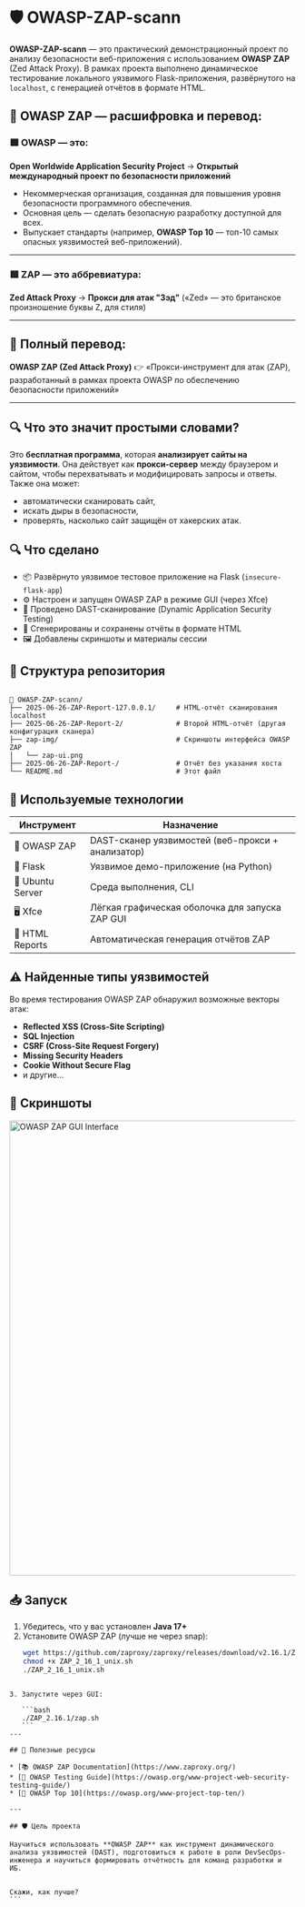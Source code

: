 # 🛡 OWASP-ZAP-scann

**OWASP-ZAP-scann** — это практический демонстрационный проект по анализу безопасности веб-приложения с использованием **OWASP ZAP** (Zed Attack Proxy). В рамках проекта выполнено динамическое тестирование локального уязвимого Flask-приложения, развёрнутого на `localhost`, с генерацией отчётов в формате HTML.


## 🔐 OWASP ZAP — расшифровка и перевод:

### 🟩 **OWASP** — это:

**Open Worldwide Application Security Project**
→ **Открытый международный проект по безопасности приложений**

* Некоммерческая организация, созданная для повышения уровня безопасности программного обеспечения.
* Основная цель — сделать безопасную разработку доступной для всех.
* Выпускает стандарты (например, **OWASP Top 10** — топ-10 самых опасных уязвимостей веб-приложений).

---

### 🟥 **ZAP** — это аббревиатура:

**Zed Attack Proxy**
→ **Прокси для атак "Зэд"**
(«Zed» — это британское произношение буквы Z, для стиля)

---

## 🧠 Полный перевод:

**OWASP ZAP (Zed Attack Proxy)**
👉 «Прокси-инструмент для атак (ZAP), разработанный в рамках проекта OWASP по обеспечению безопасности приложений»

---

## 🔍 Что это значит простыми словами?

Это **бесплатная программа**, которая **анализирует сайты на уязвимости**. Она действует как **прокси-сервер** между браузером и сайтом, чтобы перехватывать и модифицировать запросы и ответы. Также она может:

* автоматически сканировать сайт,
* искать дыры в безопасности,
* проверять, насколько сайт защищён от хакерских атак.






## 🔍 Что сделано

- 📦 Развёрнуто уязвимое тестовое приложение на Flask (`insecure-flask-app`)
- ⚙️ Настроен и запущен OWASP ZAP в режиме GUI (через Xfce)
- 🧪 Проведено DAST-сканирование (Dynamic Application Security Testing)
- 📄 Сгенерированы и сохранены отчёты в формате HTML
- 🖼 Добавлены скриншоты и материалы сессии

## 📂 Структура репозитория

```

📁 OWASP-ZAP-scann/
├── 2025-06-26-ZAP-Report-127.0.0.1/     # HTML-отчёт сканирования localhost
├── 2025-06-26-ZAP-Report-2/             # Второй HTML-отчёт (другая конфигурация сканера)
├── zap-img/                             # Скриншоты интерфейса OWASP ZAP
│   └── zap-ui.png
├── 2025-06-26-ZAP-Report-/              # Отчёт без указания хоста
└── README.md                            # Этот файл

````

## 🧰 Используемые технологии

| Инструмент        | Назначение                                        |
|------------------|---------------------------------------------------|
| 🧪 OWASP ZAP      | DAST-сканер уязвимостей (веб-прокси + анализатор) |
| 🐍 Flask          | Уязвимое демо-приложение (на Python)              |
| 🐧 Ubuntu Server  | Среда выполнения, CLI                             |
| 🖥 Xfce            | Лёгкая графическая оболочка для запуска ZAP GUI   |
| 📜 HTML Reports   | Автоматическая генерация отчётов ZAP              |

## ⚠️ Найденные типы уязвимостей

Во время тестирования OWASP ZAP обнаружил возможные векторы атак:

- **Reflected XSS (Cross-Site Scripting)**
- **SQL Injection**
- **CSRF (Cross-Site Request Forgery)**
- **Missing Security Headers**
- **Cookie Without Secure Flag**
- и другие...

## 📸 Скриншоты

<img src="./zap-img/zap-ui.png" width="800" alt="OWASP ZAP GUI Interface" />

## 📥 Запуск

1. Убедитесь, что у вас установлен **Java 17+**
2. Установите OWASP ZAP (лучше не через snap):
   ```bash
   wget https://github.com/zaproxy/zaproxy/releases/download/v2.16.1/ZAP_2_16_1_unix.sh
   chmod +x ZAP_2_16_1_unix.sh
   ./ZAP_2_16_1_unix.sh
````

3. Запустите через GUI:

   ```bash
   ./ZAP_2.16.1/zap.sh
   ```
---

## 🧠 Полезные ресурсы

* [📚 OWASP ZAP Documentation](https://www.zaproxy.org/)
* [🎯 OWASP Testing Guide](https://owasp.org/www-project-web-security-testing-guide/)
* [📖 OWASP Top 10](https://owasp.org/www-project-top-ten/)

---

## 🛡 Цель проекта

Научиться использовать **OWASP ZAP** как инструмент динамического анализа уязвимостей (DAST), подготовиться к работе в роли DevSecOps-инженера и научиться формировать отчётность для команд разработки и ИБ.


Скажи, как лучше?
```
